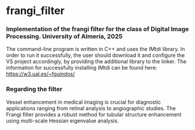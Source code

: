 # frangi_filter
### Implementation of the frangi filter for the class of Digital Image Processing. University of Almería, 2025
The command-line program is written in C++ and uses the IMtdi library.
In order to run it successfully, the user should download it and configure the VS project accordingly, by providing the additional library to the linker.
The information for successfully installing IMtdi can be found here: https://w3.ual.es/~fguindos/

### Regarding the filter
Vessel enhancement in medical imaging is crucial for diagnostic applications ranging from
retinal analysis to angiographic studies. The Frangi filter provides a robust method
for tubular structure enhancement using multi-scale Hessian eigenvalue analysis. 
